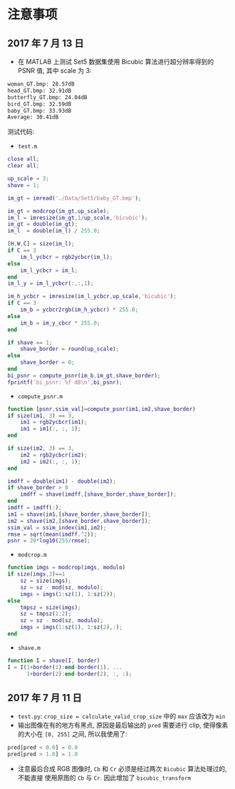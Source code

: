 # 注意事项

## 2017 年 7 月 13 日

+ 在 MATLAB 上测试 Set5 数据集使用 Bicubic 算法进行超分辨率得到的 PSNR 值, 其中 scale 为 3:

```bash
woman_GT.bmp: 28.57dB
head_GT.bmp: 32.91dB
butterfly_GT.bmp: 24.04dB
bird_GT.bmp: 32.59dB
baby_GT.bmp: 33.93dB
Average: 30.41dB
```

测试代码:

+ `test.m`

```matlab
close all;
clear all;

up_scale = 3;
shave = 1;

im_gt = imread('./Data/Set5/baby_GT.bmp');

im_gt = modcrop(im_gt,up_scale);
im_l = imresize(im_gt,1/up_scale,'bicubic');
im_gt = double(im_gt);
im_l  = double(im_l) / 255.0;

[H,W,C] = size(im_l);
if C == 3
    im_l_ycbcr = rgb2ycbcr(im_l);
else
    im_l_ycbcr = im_l;
end
im_l_y = im_l_ycbcr(:,:,1);

im_h_ycbcr = imresize(im_l_ycbcr,up_scale,'bicubic');
if C == 3
    im_b = ycbcr2rgb(im_h_ycbcr) * 255.0;
else
    im_b = im_y_cbcr * 255.0;
end

if shave == 1;
    shave_border = round(up_scale);
else
    shave_border = 0;
end
bi_psnr = compute_psnr(im_b,im_gt,shave_border);
fprintf('bi_psnr: %f dB\n',bi_psnr);
```

+ `compute_psnr.m`

```matlab
function [psnr,ssim_val]=compute_psnr(im1,im2,shave_border)
if size(im1, 3) == 3,
    im1 = rgb2ycbcr(im1);
    im1 = im1(:, :, 1);
end

if size(im2, 3) == 3,
    im2 = rgb2ycbcr(im2);
    im2 = im2(:, :, 1);
end

imdff = double(im1) - double(im2);
if shave_border > 0
    imdff = shave(imdff,[shave_border,shave_border]);
end
imdff = imdff(:);
im1 = shave(im1,[shave_border,shave_border]);
im2 = shave(im2,[shave_border,shave_border]);
ssim_val = ssim_index(im1,im2);
rmse = sqrt(mean(imdff.^2));
psnr = 20*log10(255/rmse);
```

+ `modcrop.m`

```matlab
function imgs = modcrop(imgs, modulo)
if size(imgs,3)==1
    sz = size(imgs);
    sz = sz - mod(sz, modulo);
    imgs = imgs(1:sz(1), 1:sz(2));
else
    tmpsz = size(imgs);
    sz = tmpsz(1:2);
    sz = sz - mod(sz, modulo);
    imgs = imgs(1:sz(1), 1:sz(2),:);
end
```

+ `shave.m`

```matlab
function I = shave(I, border)
I = I(1+border(1):end-border(1), ...
      1+border(2):end-border(2), :, :);
```

## 2017 年 7 月 11 日

+ `test.py`: `crop_size = calculate_valid_crop_size` 中的 `max` 应该改为 `min`
+ 输出图像在有的地方有黑点, 原因是最后输出的 `pred` 需要进行 clip, 使得像素的大小在
`[0, 255]` 之间, 所以我使用了:

```python
pred[pred < 0.0] = 0.0
pred[pred > 1.0] = 1.0
```

+ 注意最后合成 RGB 图像时, `Cb` 和 `Cr` 必须是经过两次 `Bicubic` 算法处理过的, 不能直接
使用原图的 `Cb` 与 `Cr`. 因此增加了 `bicubic_transform`
